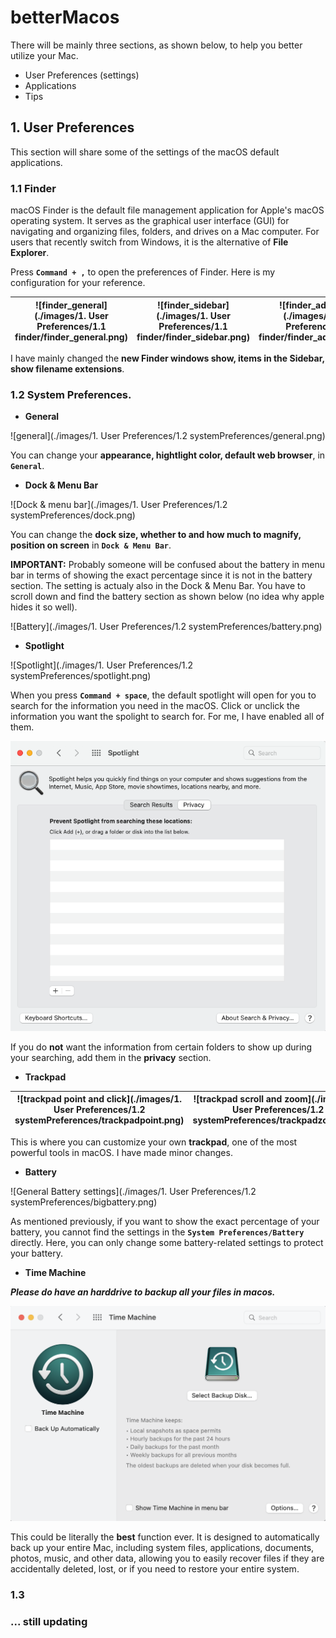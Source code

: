 # betterMacos
There will be mainly three sections, as shown below, to help you better utilize your Mac.

- User Preferences (settings)
- Applications
- Tips

## 1. User Preferences

This section will share some of the settings of the macOS default applications. 

### 1.1 Finder

macOS Finder is the default file management application for Apple's macOS operating system. It serves as the graphical user interface (GUI) for navigating and organizing files, folders, and drives on a Mac computer. For users that recently switch from Windows, it is the alternative of **File Explorer**. 

Press **``Command + ,``** to open the preferences of Finder. Here is my configuration for your reference. 

| ![finder_general](./images/1. User Preferences/1.1 finder/finder_general.png) | ![finder_sidebar](./images/1. User Preferences/1.1 finder/finder_sidebar.png) | ![finder_advanced](./images/1. User Preferences/1.1 finder/finder_advanced.png) |
| ------------------------------------------------------------ | ------------------------------------------------------------ | ------------------------------------------------------------ |



I have mainly changed the **new Finder windows show, items in the Sidebar, show filename extensions**. 

### 1.2 System Preferences. 

- **General**

![general](./images/1. User Preferences/1.2 systemPreferences/general.png)

You can change your **appearance, hightlight color, default web browser**,  in **``General``**. 

- **Dock & Menu Bar**

![Dock & menu bar](./images/1. User Preferences/1.2 systemPreferences/dock.png)

You can change the **dock size, whether to and how much to magnify, position on screen** in **``Dock & Menu Bar``**. 

**IMPORTANT:** Probably someone will be confused about the battery in menu bar in terms of showing the exact percentage since it is not in the battery section. The setting is actualy also in the Dock & Menu Bar. You have to scroll down and find the battery section as shown below (no idea why apple hides it so well). 

![Battery](./images/1. User Preferences/1.2 systemPreferences/battery.png)



- **Spotlight**

![Spotlight](./images/1. User Preferences/1.2 systemPreferences/spotlight.png)

When you press **``Command + space``**, the default spotlight will open for you to search for the information you need in the macOS. Click or unclick the information you want the spolight to search for. For me, I have enabled all of them. 

![Spotlight privacy](./images/systemPreferences/spotlightprivacy.png)

If you do **not** want the information from certain folders to show up during your searching, add them in the **privacy** section. 

- **Trackpad**

| ![trackpad point and click](./images/1. User Preferences/1.2 systemPreferences/trackpadpoint.png) | ![trackpad scroll and zoom](./images/1. User Preferences/1.2 systemPreferences/trackpadzoom.png) | ![trackpad more gestures](./images/1. User Preferences/1.2 systemPreferences/trackpadmore.png) |
| ------------------------------------------------------------ | ------------------------------------------------------------ | ------------------------------------------------------------ |

This is where you can customize your own **trackpad**, one of the most powerful tools in macOS. I have made minor changes. 

- **Battery**

![General Battery settings](./images/1. User Preferences/1.2 systemPreferences/bigbattery.png)

As mentioned previously, if you want to show the exact percentage of your battery, you cannot find the settings in the **``System Preferences/Battery``** directly. Here, you can only change some battery-related settings to protect your battery. 

- **Time Machine**

***Please do have an harddrive to backup all your files in macos.*** 

<img src="./images/1. User Preferences/1.2 systemPreferences/timemachine.png" alt="Time machine" style="zoom:50%;" />

This could be literally the **best** function ever. It is designed to automatically back up your entire Mac, including system files, applications, documents, photos, music, and other data, allowing you to easily recover files if they are accidentally deleted, lost, or if you need to restore your entire system.

### 1.3 



### ... still updating
